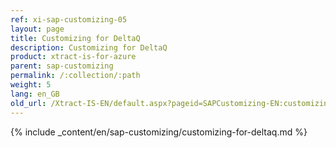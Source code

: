```yaml
---
ref: xi-sap-customizing-05
layout: page
title: Customizing for DeltaQ
description: Customizing for DeltaQ
product: xtract-is-for-azure
parent: sap-customizing
permalink: /:collection/:path
weight: 5
lang: en_GB
old_url: /Xtract-IS-EN/default.aspx?pageid=SAPCustomizing-EN:customizing-for-deltaq
---
```

{% include _content/en/sap-customizing/customizing-for-deltaq.md  %}